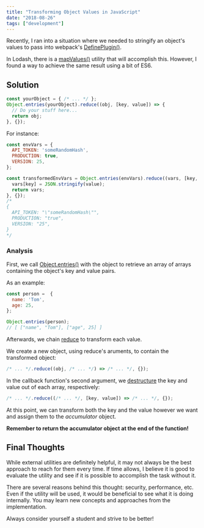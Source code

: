 ```yaml
---
title: "Transforming Object Values in JavaScript"
date: "2018-08-26"
tags: ["development"]
---
```


Recently, I ran into a situation where we needed to stringify an object's values to pass into webpack's [DefinePlugin()](https://webpack.js.org/plugins/define-plugin/).

In Lodash, there is a [mapValues()](https://lodash.com/docs#mapValues) utility that will accomplish this. However, I found a way to achieve the same result using a bit of ES6.

## Solution

```js
const yourObject = { /* ... */ };
Object.entries(yourObject).reduce((obj, [key, value]) => {
  // Do your stuff here...
  return obj;
}, {});
```

For instance:

```js
const envVars = {
  API_TOKEN: 'someRandomHash',
  PRODUCTION: true,
  VERSION: 25,
};

const transformedEnvVars = Object.entries(envVars).reduce((vars, [key, value]) => {
  vars[key] = JSON.stringify(value);
  return vars;
}, {});
/*
{
  API_TOKEN: "\"someRandomHash\"",
  PRODUCTION: "true",
  VERSION: "25",
}
*/
```

### Analysis

First, we call [Object.entries()](https://developer.mozilla.org/en-US/docs/Web/JavaScript/Reference/Global_Objects/Object/entries) with the object to retrieve an array of arrays containing the object's key and value pairs.

As an example:

```js
const person =  {
  name: 'Tom',
  age: 25,
};

Object.entries(person);
// [ ["name", "Tom"], ["age", 25] ]
```

Afterwards, we chain [reduce](https://developer.mozilla.org/en-US/docs/Web/JavaScript/Reference/Global_Objects/Array/Reduce) to transform each value.

We create a new object, using reduce's aruments, to contain the transformed object:

```js
/* ... */.reduce((obj, /* ... */) => /* ... */, {});
```

In the callback function's second argument, we [destructure](https://developer.mozilla.org/en-US/docs/Web/JavaScript/Reference/Operators/Destructuring_assignment) the key and value out of each array, respectively:

```js
/* ... */.reduce((/* ... */, [key, value]) => /* ... */, {});
```

At this point, we can transform both the key and the value however we want and assign them to the _accumulator_ object.

**Remember to return the accumulator object at the end of the function!**

## Final Thoughts

While external utilities are definitely helpful, it may not always be the best approach to reach for them every time. If time allows, I believe it is good to evaluate the utility and see if it is possible to accomplish the task without it.

There are several reasons behind this thought: security, performance, etc. Even if the utility will be used, it would be beneficial to see what it is doing internally. You may learn new concepts and approaches from the implementation.

Always consider yourself a student and strive to be better!
